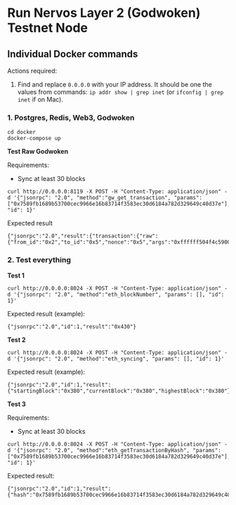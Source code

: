 # Run Nervos Layer 2 (Godwoken) Testnet Node

## Individual Docker commands

Actions required:

1. Find and replace `0.0.0.0` with your IP address. It should be one the values from commands: `ip addr show | grep inet` (or `ifconfig | grep inet` if on Mac).

### 1. Postgres, Redis, Web3, Godwoken
```
cd docker
docker-compose up
```

**Test Raw Godwoken**

Requirements:
- Sync at least 30 blocks

```
curl http://0.0.0.0:8119 -X POST -H "Content-Type: application/json" -d '{"jsonrpc": "2.0", "method":"gw_get_transaction", "params": ["0x7589fb1689b53700cec9966e16b83714f3583ec30d6184a782d329649c40d37e"], "id": 1}'
```

Expected result
```
{"jsonrpc":"2.0","result":{"transaction":{"raw":{"from_id":"0x2","to_id":"0x5","nonce":"0x5","args":"0xffffff504f4c590040420f00000000000000000000000000000000000000000000000000000000000000000000000000a40000009623609d000000000000000000000000fe1cae6e56bbb423821c71c685edfcda39d41d15000000000000000000000000a2694d757143110690f93de88ac1e345cb2c276500000000000000000000000000000000000000000000000000000000000000600000000000000000000000000000000000000000000000000000000000000004d09de08a00000000000000000000000000000000000000000000000000000000"},"signature":"0xc772ed5473e1b5eb5ad55ae87dcfe9dadba15003ad3fc715d04ae29938b4f1d320aebaeac14c5946743d07a054733f62f64ad57024fbd3ff543ee463d8abf8af00","hash":"0x7589fb1689b53700cec9966e16b83714f3583ec30d6184a782d329649c40d37e"},"status":"committed"},"id":1}
```

### 2. Test everything

**Test 1**

```
curl http://0.0.0.0:8024 -X POST -H "Content-Type: application/json" -d '{"jsonrpc": "2.0", "method":"eth_blockNumber", "params": [], "id": 1}'
```

Expected result (example): 
```
{"jsonrpc":"2.0","id":1,"result":"0x430"}
```

**Test 2**

```
curl http://0.0.0.0:8024 -X POST -H "Content-Type: application/json" -d '{"jsonrpc": "2.0", "method":"eth_syncing", "params": [], "id": 1}'
```

Expected result (example): 
```
{"jsonrpc":"2.0","id":1,"result":{"startingBlock":"0x380","currentBlock":"0x380","highestBlock":"0x380"}}
```

**Test 3**

Requirements:
- Sync at least 30 blocks

```
curl http://0.0.0.0:8024 -X POST -H "Content-Type: application/json" -d '{"jsonrpc": "2.0", "method":"eth_getTransactionByHash", "params": ["0x7589fb1689b53700cec9966e16b83714f3583ec30d6184a782d329649c40d37e"], "id": 1}'
```

Expected result:

```
{"jsonrpc":"2.0","id":1,"result":{"hash":"0x7589fb1689b53700cec9966e16b83714f3583ec30d6184a782d329649c40d37e","blockHash":"0x3db5355a9146c0697c15c091d174b0d0f4b6e59c0beeff92f0def2e42389785d","blockNumber":"0x1e","transactionIndex":"0x0","from":"0x8069d75814b6886ef39a5b3b0e84c3601b033480","to":"0x1b9d4121479f1708addae44631bf174a6b00cd93","gas":"0xf4240","gasPrice":"0x0","input":"0x9623609d000000000000000000000000fe1cae6e56bbb423821c71c685edfcda39d41d15000000000000000000000000a2694d757143110690f93de88ac1e345cb2c276500000000000000000000000000000000000000000000000000000000000000600000000000000000000000000000000000000000000000000000000000000004d09de08a00000000000000000000000000000000000000000000000000000000","nonce":"0x5","value":"0x0","v":"0x0","r":"0xc772ed5473e1b5eb5ad55ae87dcfe9dadba15003ad3fc715d04ae29938b4f1d3","s":"0x20aebaeac14c5946743d07a054733f62f64ad57024fbd3ff543ee463d8abf8af"}}
```